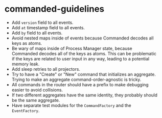 # commanded-guidelines

- Add `version` field to all events.
- Add `at` timestamp field to all events.
- Add `by` field to all events.
- Avoid nested maps inside of events because Commanded decodes all keys as atoms.
- Be wary of maps inside of Process Manager state, because Commanded decodes all of the keys as atoms.  This can be problematic if the keys are related to user input in any way, leading to a potential memory leak.
- Add sleep retries to all projectors.
- Try to have a "Create" or "New" command that initializes an aggregate.  Trying to make an aggregate command-order-agnostic is tricky.
- All commands in the router should have a prefix to make debugging easier to avoid collisions.
- If two different aggregates have the same identity, they probably should be the same aggregate.
- Have separate test modules for the `CommandFactory` and the `EventFactory`.  
